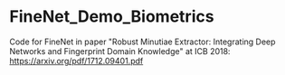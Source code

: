 # FineNet_Demo_Biometrics
Code for FineNet in paper "Robust Minutiae Extractor: Integrating Deep Networks and Fingerprint Domain Knowledge" at ICB 2018: https://arxiv.org/pdf/1712.09401.pdf

